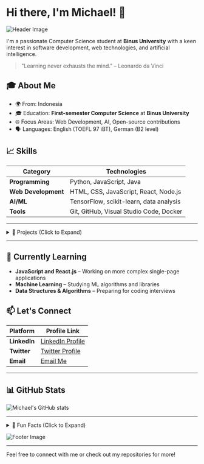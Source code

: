 # Hi there, I'm Michael! 👋

![Header Image](https://yourimageurl.com/header-image.jpg)

I'm a passionate Computer Science student at **Binus University** with a keen interest in software development, web technologies, and artificial intelligence.

> "Learning never exhausts the mind." – Leonardo da Vinci

## 🎓 About Me
- 🌍 From: Indonesia
- 🎓 Education: **First-semester Computer Science** at **Binus University**
- 🌐 Focus Areas: Web Development, AI, Open-source contributions
- 🗣️ Languages: English (TOEFL 97 iBT), German (B2 level)

## 📈 Skills

| Category             | Technologies                                             |
|----------------------|----------------------------------------------------------|
| **Programming**      | Python, JavaScript, Java                                 |
| **Web Development**  | HTML, CSS, JavaScript, React, Node.js                    |
| **AI/ML**            | TensorFlow, scikit-learn, data analysis                  |
| **Tools**            | Git, GitHub, Visual Studio Code, Docker                  |

---

<details>
  <summary>🚀 Projects (Click to Expand)</summary>

| Project Name       | Description                                                                                                 | Tech Stack               | Link                       |
|--------------------|-------------------------------------------------------------------------------------------------------------|--------------------------|----------------------------|
| **Project 1**      | A web application to [describe project purpose, unique feature]                                             | HTML, CSS, JavaScript    | [View on GitHub](https://github.com/yourusername/project1) |
| **Project 2**      | An AI-based tool for [description of functionality and impact]                                              | Python, TensorFlow       | [View on GitHub](https://github.com/yourusername/project2) |
| **Project 3**      | A chatbot using [describe feature or target audience]                                                       | Python, NLTK             | [View on GitHub](https://github.com/yourusername/project3) |

</details>

---

## 🌱 Currently Learning
- **JavaScript and React.js** – Working on more complex single-page applications
- **Machine Learning** – Studying ML algorithms and libraries
- **Data Structures & Algorithms** – Preparing for coding interviews

## 📫 Let's Connect
| Platform          | Profile Link                                                     |
|-------------------|-------------------------------------------------------------------|
| **LinkedIn**      | [LinkedIn Profile](https://linkedin.com/in/your-profile)          |
| **Twitter**       | [Twitter Profile](https://twitter.com/yourprofile)                |
| **Email**         | [Email Me](mailto:your-email@example.com)                         |

---

## 📊 GitHub Stats

![Michael's GitHub stats](https://github-readme-stats.vercel.app/api?username=yourusername&show_icons=true&theme=radical)

---

<details>
  <summary>🌟 Fun Facts (Click to Expand)</summary>
  
  - 🎸 I enjoy playing guitar in my free time.
  - 🌱 I have a small garden where I grow herbs.
  - 🎮 I'm an avid gamer and enjoy RPG and strategy games.
  
</details>

![Footer Image](https://yourimageurl.com/footer-image.jpg)

---

Feel free to connect with me or check out my repositories for more!
